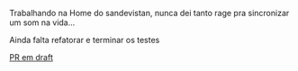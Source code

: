 Trabalhando na Home do sandevistan, nunca dei tanto rage pra sincronizar um som na vida...

Ainda falta refatorar e terminar os testes

[PR em draft](https://github.com/gabrielduete/sandevistan/pull/20)
